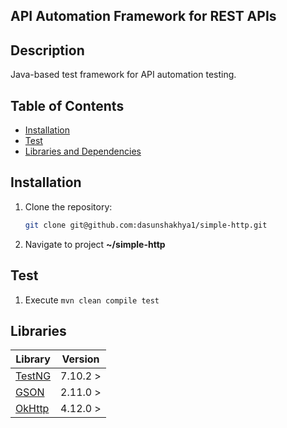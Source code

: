 ## API Automation Framework for REST APIs

## Description

Java-based test framework for API automation testing.

## Table of Contents

- [Installation](#installation)
- [Test](#test)
- [Libraries and Dependencies](#libraries)

## Installation

1. Clone the repository:
   ```bash
   git clone git@github.com:dasunshakhya1/simple-http.git
2. Navigate to project **~/simple-http**

## Test

1. Execute ``mvn clean compile test``

## Libraries

| Library                                    | Version    |  
|--------------------------------------------|------------|
| [TestNG](https://testng.org/)              | 7.10.2 >   |    
| [GSON](https://github.com/google/gson)	    | 2.11.0 >	  | 
| [OkHttp](https://square.github.io/okhttp/) | 	4.12.0 >	 | 
